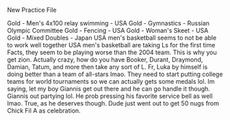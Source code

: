 New Practice File


Gold - Men's 4x100 relay swimming - USA
Gold - Gymnastics - Russian Olympic Committee 
Gold - Fencing - USA
Gold - Woman's Skeet - USA
Gold - Mixed Doubles - Japan
USA men's basketball seems to not be able to work well together
USA men's basketball are taking Ls for the first time
Facts, they seem to be playing worse than the 2004 team. This is why you get zion.
Actually crazy, how do you have Booker, Durant, Draymond, Damian, Tatum, and more then take any sort of L.
Fr, Luka by himself is doing better than a team of all-stars lmao. They need to start putting college teams for world tournaments so we can actually gets some medals lol.
Im saying, let my boy Giannis get out there and he can go handle it though.
Giannis out partying lol. He prob pressing his favorite service bell as well lmao. 
True, as he deserves though. Dude just went out to get 50 nugs from Chick Fil A as celebration.